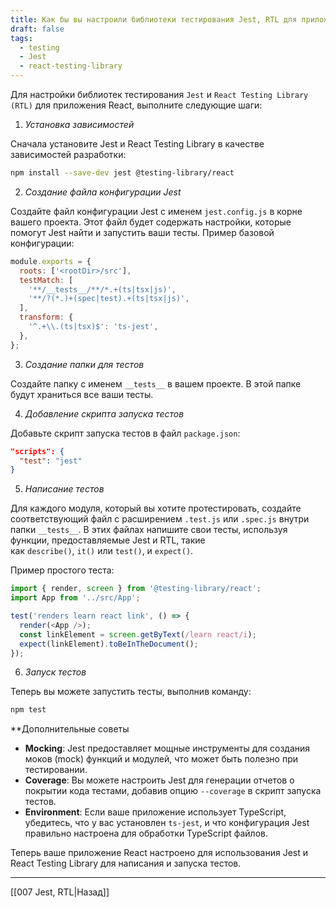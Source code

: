 ```yaml
---
title: Как бы вы настроили библиотеки тестирования Jest, RTL для приложения React?
draft: false
tags:
  - testing
  - Jest
  - react-testing-library
---
```

Для настройки библиотек тестирования `Jest` и `React Testing Library (RTL)` для приложения React, выполните следующие шаги:

1. *Установка зависимостей*

Сначала установите Jest и React Testing Library в качестве зависимостей разработки:

```bash
npm install --save-dev jest @testing-library/react
```

2.  *Создание файла конфигурации Jest*

Создайте файл конфигурации Jest с именем `jest.config.js` в корне вашего проекта. Этот файл будет содержать настройки, которые помогут Jest найти и запустить ваши тесты. Пример базовой конфигурации:

```javascript
module.exports = {
  roots: ['<rootDir>/src'],
  testMatch: [
    '**/__tests__/**/*.+(ts|tsx|js)',
    '**/?(*.)+(spec|test).+(ts|tsx|js)',
  ],
  transform: {
    '^.+\\.(ts|tsx)$': 'ts-jest',
  },
};
```

3. *Создание папки для тестов*

Создайте папку с именем `__tests__` в вашем проекте. В этой папке будут храниться все ваши тесты.

4. *Добавление скрипта запуска тестов*

Добавьте скрипт запуска тестов в файл `package.json`:

```json
"scripts": {
  "test": "jest"
}
```

5. *Написание тестов*

Для каждого модуля, который вы хотите протестировать, создайте соответствующий файл с расширением `.test.js` или `.spec.js` внутри папки `__tests__`. В этих файлах напишите свои тесты, используя функции, предоставляемые Jest и RTL, такие как `describe()`, `it()` или `test()`, и `expect()`.

Пример простого теста:

```javascript
import { render, screen } from '@testing-library/react';
import App from '../src/App';

test('renders learn react link', () => {
  render(<App />);
  const linkElement = screen.getByText(/learn react/i);
  expect(linkElement).toBeInTheDocument();
});
```

6. *Запуск тестов*

Теперь вы можете запустить тесты, выполнив команду:
```bash
npm test
```

**Дополнительные советы

- **Mocking**: Jest предоставляет мощные инструменты для создания моков (mock) функций и модулей, что может быть полезно при тестировании.
- **Coverage**: Вы можете настроить Jest для генерации отчетов о покрытии кода тестами, добавив опцию `--coverage` в скрипт запуска тестов.
- **Environment**: Если ваше приложение использует TypeScript, убедитесь, что у вас установлен `ts-jest`, и что конфигурация Jest правильно настроена для обработки TypeScript файлов.

Теперь ваше приложение React настроено для использования Jest и React Testing Library для написания и запуска тестов.

____

[[007 Jest, RTL|Назад]]